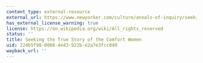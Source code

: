 ```yaml
---
content_type: external-resource
external_url: https://www.newyorker.com/culture/annals-of-inquiry/seeking-the-true-story-of-the-comfort-women-j-mark-ramseyer
has_external_license_warning: true
license: https://en.wikipedia.org/wiki/All_rights_reserved
status: ''
title: Seeking the True Story of the Comfort Women
uid: 224b5f98-0008-4e43-922b-e2a7e3fcc049
wayback_url: ''
---
```

